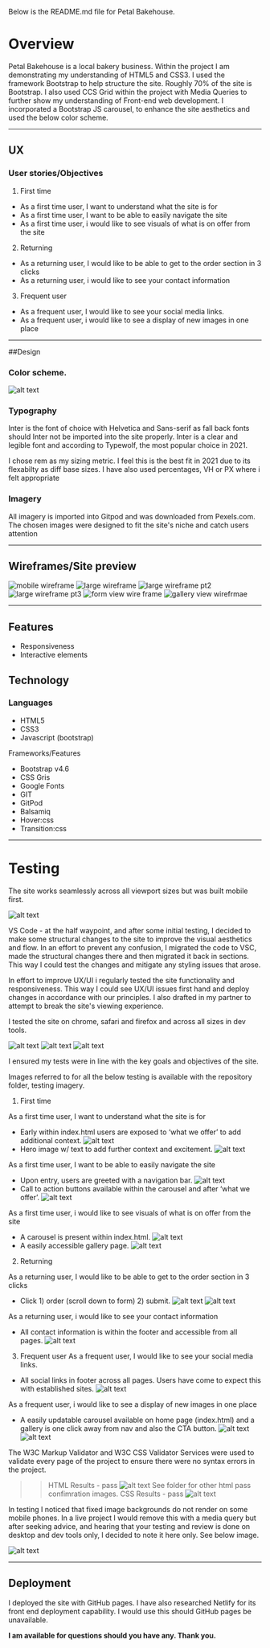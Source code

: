 Below is the README.md file for Petal Bakehouse.

# Overview

Petal Bakehouse is a local bakery business. Within the project I am demonstrating my understanding of HTML5 and CSS3. I used the framework Bootstrap to help structure the site. Roughly 70% of the site is Bootstrap. I also used CCS Grid within the project with Media Queries to further show my understanding of Front-end web development. I incorporated a Bootstrap JS carousel, to enhance the site aesthetics and used the below color scheme.

---

## UX

### User stories/Objectives

1) First time

- As a first time user, I want to understand what the site is for
- As a first time user, I want to be able to easily navigate the site
- As a first time user, i would like to see visuals of what is on offer from the site

2) Returning

- As a returning user, I would like to be able to get to the order section in 3 clicks
- As a returning user, i would like to see your contact information

3) Frequent user

- As a frequent user, I would like to see your social media links.
- As a frequent user, i would like to see a display of new images in one place

---

##Design

### Color scheme.

![alt text](assets/testing_imagery/color_scheme.png)

### Typography

Inter is the font of choice with Helvetica and Sans-serif as fall back fonts should Inter not be imported into the site properly. Inter is a clear and legible font and according to Typewolf, the most popular choice in 2021.

I chose rem as my sizing metric. I feel this is the best fit in 2021 due to its flexabilty as diff base sizes. I have also used percentages, VH or PX where i felt appropriate

### Imagery

All imagery is imported into Gitpod and was downloaded from Pexels.com. The chosen images were designed to fit the site's niche and catch users attention

---

## Wireframes/Site preview

![mobile wireframe](assets/testing_imagery/highlevel_mobile_wireframes.png) 
![large wireframe](assets/testing_imagery/web_wireframe_pt1.png)
![large wireframe pt2](assets/testing_imagery/web_wireframe_pt2.png) 
![large wireframe pt3](assets/testing_imagery/web_wireframe_pt3.png) 
![form view wire frame](assets/testing_imagery/form_view.png) 
![gallery view wirefrmae](assets/testing_imagery/gallery_view.png)


---


## Features

- Responsiveness
- Interactive elements

## Technology

### Languages

- HTML5
- CSS3
- Javascript (bootstrap)

Frameworks/Features

- Bootstrap v4.6
- CSS Gris
- Google Fonts
- GIT
- GitPod
- Balsamiq
- Hover:css
- Transition:css

---

# Testing

The site works seamlessly across all viewport sizes but was built mobile first.

![alt text](assets/testing_imagery/phone_size_2.png) 

VS Code - at the half waypoint, and after some initial testing, I decided to make some structural changes to the site to improve the visual aesthetics and flow. In an effort to prevent any confusion, I migrated the code to VSC, made the structural changes there and then migrated it back in sections. This way I could test the changes and mitigate any styling issues that arose.

In effort to improve UX/UI i regularly tested the site functionality and responsiveness. This way I could see UX/UI issues first hand and deploy changes in accordance with our principles. I also drafted in my partner to attempt to break the site's viewing experience.

I tested the site on chrome, safari and firefox and across all sizes in dev tools.

![alt text](assets/testing_imagery/phone_size_2.png) 
![alt text](assets/testing_imagery/fire_fox_testing.png)
![alt text](assets/testing_imagery/dev_tools_testing.png)  

I ensured my tests were in line with the key goals and objectives of the site.

Images referred to for all the below testing is available with the repository folder, testing imagery.

1) First time

As a first time user, I want to understand what the site is for
- Early within index.html users are exposed to ‘what we offer’ to add additional context.
![alt text](assets/testing_imagery/call_to_action.png) 
- Hero image w/ text to add further context and excitement.
![alt text](assets/testing_imagery/hero_img.png) 

As a first time user, I want to be able to easily navigate the site

- Upon entry, users are greeted with a navigation bar.
![alt text](assets/testing_imagery/nav.png) 
- Call to action buttons available within the carousel and after ‘what we offer’.
![alt text](assets/testing_imagery/call_to_action.png) 

As a first time user, i would like to see visuals of what is on offer from the site

- A carousel is present within index.html.
![alt text](assets/testing_imagery/carousel_img.png) 
- A easily accessible gallery page.
![alt text](assets/testing_imagery/gallery.png) 

2) Returning

As a returning user, I would like to be able to get to the order section in 3 clicks

- Click 1) order (scroll down to form) 2) submit.
![alt text](assets/testing_imagery/form_one.png)
![alt text](assets/testing_imagery/form_two.png)

As a returning user, i would like to see your contact information

- All contact information is within the footer and accessible from all pages.
![alt text](assets/testing_imagery/footer.png) 


3) Frequent user
As a frequent user, I would like to see your social media links.

- All social links in footer across all pages. Users have come to expect this with established sites.
![alt text](assets/testing_imagery/footer.png)

As a frequent user, i would like to see a display of new images in one place

- A easily updatable carousel available on home page (index.html) and a gallery is one click away from nav and also the CTA button.
![alt text](assets/testing_imagery/carousel_img.png)
![alt text](assets/testing_imagery/gallery.png) 


The W3C Markup Validator and W3C CSS Validator Services were used to validate every page of the project to ensure there were no syntax errors in the project.

>> HTML Results - pass
![alt text](assets/testing_imagery/index.html_validator_pass.png) 
See folder for other html pass confimration images.
>> CSS Results - pass
![alt text](assets/testing_imagery/css_validator_2.png)

In testing I noticed that fixed image backgrounds do not render on some mobile phones. In a live project I would remove this with a media query but after seeking advice, and hearing that your testing and review is done on desktop and dev tools only, I decided to note it here only. See below image.

![alt text](assets/testing_imagery/fixed_img_bug.jpg)

---

## Deployment

I deployed the site with GitHub pages. I have also researched Netlify for its front end deployment capability. I would use this should GitHub pages be unavailable.

**I am available for questions should you have any. Thank you.**